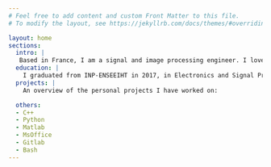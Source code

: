 ```yaml
---
# Feel free to add content and custom Front Matter to this file.
# To modify the layout, see https://jekyllrb.com/docs/themes/#overriding-theme-defaults

layout: home
sections:
  intro: |
   Based in France, I am a signal and image processing engineer. I love programming so you will find here some selection of my work. My current programming languages are Python and C++.
  education: |
    I graduated from INP-ENSEEIHT in 2017, in Electronics and Signal Processing, specialized in Signal and Image Processing. 
  projects: |
    An overview of the personal projects I have worked on:  

  others:
  - C++ 
  - Python 
  - Matlab 
  - MsOffice 
  - Gitlab
  - Bash
---
```


